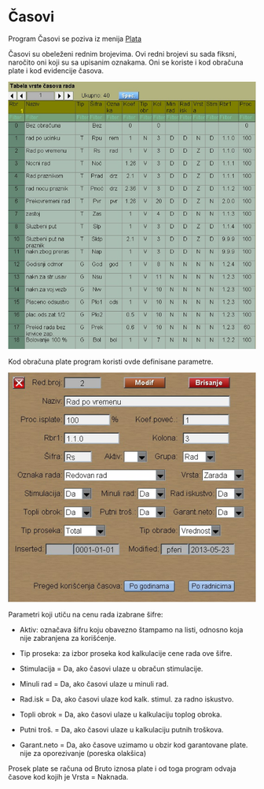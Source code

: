 # Časovi

Program Časovi se poziva iz menija [Plata](../l_sr.md)

Časovi su obeleženi rednim brojevima.
Ovi redni brojevi su sada fiksni, naročito oni koji su
sa upisanim oznakama.
Oni se koriste i kod obračuna plate i kod evidencije časova.

![Image](ob002t.jpg)

Kod obračuna plate program koristi ovde definisane parametre.


![Image](ob0021.jpg)


Parametri koji utiču na cenu rada izabrane šifre:

- Aktiv: označava šifru koju obavezno štampamo na listi,	odnosno koja nije zabranjena za korišćenje.

- Tip proseka: za izbor proseka kod kalkulacije cene rada ove šifre.

- Stimulacija = Da, ako časovi ulaze u obračun stimulacije.
- Minuli rad  = Da, ako časovi ulaze u minuli rad.
- Rad.isk     = Da, ako časovi ulaze kod kalk. stimul. za radno iskustvo.
- Topli obrok = Da, ako časovi ulaze u kalkulaciju toplog obroka.
- Putni troš. = Da, ako časovi ulaze u kalkulaciju putnih troškova.
- Garant.neto = Da, ako časove uzimamo u obzir kod garantovane plate. nije za oporezivanje (poreska olakšica)

Prosek plate se računa od Bruto iznosa plate i od toga
program odvaja časove kod kojih je Vrsta = Naknada.
